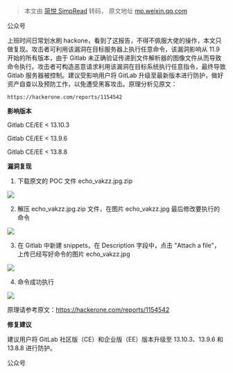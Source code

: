 > 本文由 [简悦 SimpRead](http://ksria.com/simpread/) 转码， 原文地址 [mp.weixin.qq.com](https://mp.weixin.qq.com/s/DGD6kabuELC4UQWobwV1hg)

公众号

上班时间日常划水刷 hackone，看到了这报告，不得不佩服大佬的操作，本文只做复现。攻击者可利用该漏洞在目标服务器上执行任意命令，该漏洞影响从 11.9 开始的所有版本，由于 Gitlab 未正确验证传递到文件解析器的图像文件从而导致命令执行。攻击者可构造恶意请求利用该漏洞在目标系统执行任意指令，最终导致 Gitlab 服务器被控制。建议受影响用户将 GitLab 升级至最新版本进行防护，做好资产自查以及预防工作，以免遭受黑客攻击。原理分析见原文：

```
https://hackerone.com/reports/1154542
```

**影响版本**

Gitlab CE/EE < 13.10.3

Gitlab CE/EE < 13.9.6

Gitlab CE/EE < 13.8.8

**漏洞复现**  

1. 下载原文的 POC 文件 echo_vakzz.jpg.zip  

![](https://mmbiz.qpic.cn/mmbiz_png/flBFrCh5pNYg42Gjj6SibLSpiavUENOFwafUUibWVgtkkSlI9YFBhmlJMFOdzbVK8icH4Okkd7sRn6ic1ic8iaSQ5YXug/640?wx_fmt=png)

2. 解压 echo_vakzz.jpg.zip 文件，在图片 echo_vakzz.jpg 最后修改要执行的命令

![](https://mmbiz.qpic.cn/mmbiz_png/flBFrCh5pNYg42Gjj6SibLSpiavUENOFwaVlxCY6qA45QBuUlYOGf3ujqawcU2LlzBl4VwXvx5UG4jDHfUCV2nLw/640?wx_fmt=png)

3. 在 Gitlab 中新建 snippets，在 Description 字段中，点击 "Attach a file"，上传已经写好命令的图片 echo_vakzz.jpg

![](https://mmbiz.qpic.cn/mmbiz_png/flBFrCh5pNYg42Gjj6SibLSpiavUENOFwaCnb4nYpsicR4HibncQ7gA9oSbtHkp6rYAMrRqjQVOSHQgxRt6zc9HFbA/640?wx_fmt=png)

4. 命令成功执行

![](https://mmbiz.qpic.cn/mmbiz_png/flBFrCh5pNYg42Gjj6SibLSpiavUENOFwaRLYibIgKVQGH2AibkP7jpT4fY0fmqicHvxGOiclm7zcDNCKGeBYIsIa5XA/640?wx_fmt=png)

原理请参考原文：https://hackerone.com/reports/1154542

**修复建议**  

建议用户将 GitLab 社区版（CE）和企业版（EE）版本升级至 13.10.3、13.9.6 和 13.8.8 进行防护。  

公众号